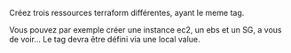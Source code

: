 Créez trois ressources terraform différentes, ayant le meme tag.

Vous pouvez par exemple créer une instance ec2, un ebs et un SG, a vous de voir...
Le tag devra être défini via une local value.